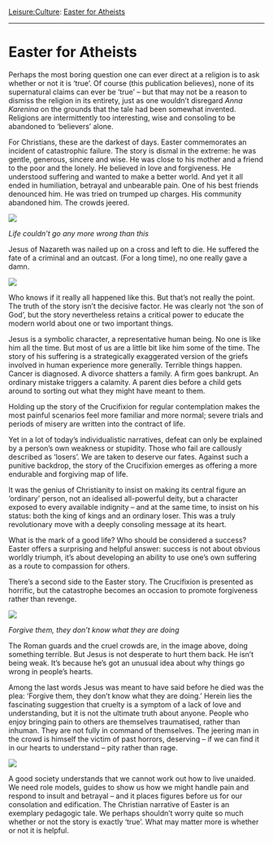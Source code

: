 [Leisure:](https://www.theschooloflife.com/thebookoflife/category/leisure/)[Culture](https://www.theschooloflife.com/thebookoflife/category/leisure/culture/): [Easter for Atheists](https://www.theschooloflife.com/thebookoflife/easter-for-atheists/)

* * *

# Easter for Atheists

Perhaps the most boring question one can ever direct at a religion is to ask whether or not it is ‘true’. Of course (this publication believes), none of its supernatural claims can ever be ‘true’ – but that may not be a reason to dismiss the religion in its entirety, just as one wouldn’t disregard _Anna Karenina_ on the grounds that the tale had been somewhat invented. Religions are intermittently too interesting, wise and consoling to be abandoned to ‘believers’ alone.

For Christians, these are the darkest of days. Easter commemorates an incident of catastrophic failure. The story is dismal in the extreme: he was gentle, generous, sincere and wise. He was close to his mother and a friend to the poor and the lonely. He believed in love and forgiveness. He understood suffering and wanted to make a better world. And yet it all ended in humiliation, betrayal and unbearable pain. One of his best friends denounced him. He was tried on trumped up charges. His community abandoned him. The crowds jeered.

![](https://www.theschooloflife.com/thebookoflife/wp-content/uploads/2017/04/Honthorst-Jesus-1024x706.jpg)

_Life couldn’t go any more wrong than this_

Jesus of Nazareth was nailed up on a cross and left to die. He suffered the fate of a criminal and an outcast. (For a long time), no one really gave a damn.

![](https://www.theschooloflife.com/thebookoflife/wp-content/uploads/2017/04/Zubaran-Crucifixion-574x1024.jpg)

Who knows if it really all happened like this. But that’s not really the point. The truth of the story isn’t the decisive factor. He was clearly not ‘the son of God’, but the story nevertheless retains a critical power to educate the modern world about one or two important things.

Jesus is a symbolic character, a representative human being. No one is like him all the time. But most of us are a little bit like him some of the time. The story of his suffering is a strategically exaggerated version of the griefs involved in human experience more generally. Terrible things happen. Cancer is diagnosed. A divorce shatters a family. A firm goes bankrupt. An ordinary mistake triggers a calamity. A parent dies before a child gets around to sorting out what they might have meant to them.

Holding up the story of the Crucifixion for regular contemplation makes the most painful scenarios feel more familiar and more normal; severe trials and periods of misery are written into the contract of life.

Yet in a lot of today’s individualistic narratives, defeat can only be explained by a person’s own weakness or stupidity. Those who fail are callously described as ‘losers’. We are taken to deserve our fates. Against such a punitive backdrop, the story of the Crucifixion emerges as offering a more endurable and forgiving map of life.

It was the genius of Christianity to insist on making its central figure an ‘ordinary’ person, not an idealised all-powerful deity, but a character exposed to every available indignity – and at the same time, to insist on his status: both the king of kings and an ordinary loser. This was a truly revolutionary move with a deeply consoling message at its heart.

What is the mark of a good life? Who should be considered a success? Easter offers a surprising and helpful answer: success is not about obvious worldly triumph, it’s about developing an ability to use one’s own suffering as a route to compassion for others.

There’s a second side to the Easter story. The Crucifixion is presented as horrific, but the catastrophe becomes an occasion to promote forgiveness rather than revenge.

![](https://www.theschooloflife.com/thebookoflife/wp-content/uploads/2017/04/Bosch-Christ-2.jpg)

_Forgive them, they don’t know what they are doing_

The Roman guards and the cruel crowds are, in the image above, doing something terrible. But Jesus is not desperate to hurt them back. He isn’t being weak. It’s because he’s got an unusual idea about why things go wrong in people’s hearts.

Among the last words Jesus was meant to have said before he died was the plea: ‘Forgive them, they don’t know what they are doing.’ Herein lies the fascinating suggestion that cruelty is a symptom of a lack of love and understanding, but it is not the ultimate truth about anyone. People who enjoy bringing pain to others are themselves traumatised, rather than inhuman. They are not fully in command of themselves. The jeering man in the crowd is himself the victim of past horrors, deserving – if we can find it in our hearts to understand – pity rather than rage.

![](https://www.theschooloflife.com/thebookoflife/wp-content/uploads/2017/04/Procession.jpg)

A good society understands that we cannot work out how to live unaided. We need role models, guides to show us how we might handle pain and respond to insult and betrayal – and it places figures before us for our consolation and edification. The Christian narrative of Easter is an exemplary pedagogic tale. We perhaps shouldn’t worry quite so much whether or not the story is exactly ‘true’. What may matter more is whether or not it is helpful.

    
